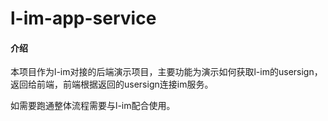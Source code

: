 # l-im-app-service

#### 介绍
本项目作为l-im对接的后端演示项目，主要功能为演示如何获取l-im的usersign，返回给前端，前端根据返回的usersign连接im服务。

如需要跑通整体流程需要与l-im配合使用。
